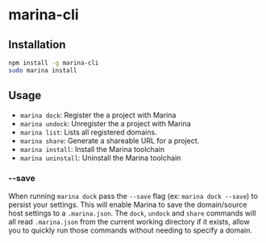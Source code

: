 # marina-cli

## Installation

```bash
npm install -g marina-cli
sudo marina install
```

## Usage

* `marina dock`: Register the a project with Marina
* `marina undock`: Unregister the a project with Marina
* `marina list`: Lists all registered domains.
* `marina share`: Generate a shareable URL for a project.
* `marina install`:  Install the Marina toolchain
* `marina uninstall`: Uninstall the Marina toolchain

### --save
When running `marina dock` pass the `--save` flag (ex: `marina dock --save`) to persist your settings.  This will enable Marina to save the domain/source host settings to a `.marina.json`.  The `dock`, `undock` and `share` commands will all read `.marina.json` from the current working directory if it exists, allow you to quickly run those commands without needing to specify a domain.
